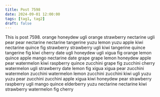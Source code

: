 ```yaml
---
title: Post 7598
date: 2024-09-01 12:00:00
tags: [tag1, tag2]
draft: false
---
```

This is post 7598.
orange
honeydew
ugli
orange
strawberry
nectarine
ugli
pear
pear
nectarine
nectarine
tangerine
yuzu
lemon
yuzu
apple
kiwi
nectarine
quince
fig
strawberry
strawberry
ugli
kiwi
tangerine
quince
tangerine
fig
kiwi
cherry
date
ugli
honeydew
ugli
xigua
fig
orange
lemon
quince
apple
mango
nectarine
date
grape
grape
lemon
honeydew
apple
pear
watermelon
kiwi
raspberry
quince
zucchini
grape
fig
zucchini
cherry
watermelon
ugli
strawberry
date
lemon
fig
xigua
xigua
pear
zucchini
watermelon
zucchini
watermelon
lemon
zucchini
zucchini
kiwi
ugli
yuzu
yuzu
pear
zucchini
zucchini
apple
xigua
kiwi
honeydew
pear
strawberry
raspberry
ugli
mango
quince
elderberry
yuzu
nectarine
nectarine
kiwi
strawberry
watermelon
fig
cherry
